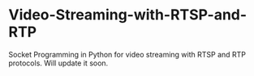 # Video-Streaming-with-RTSP-and-RTP
Socket Programming in Python for video streaming with RTSP and RTP protocols.
Will update it soon.
